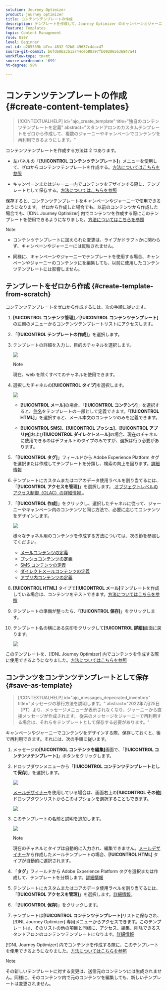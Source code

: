 ```yaml
---
solution: Journey Optimizer
product: journey optimizer
title: コンテンツテンプレートの作成
description: テンプレートを作成して、Journey Optimizer のキャンペーンとジャーニーでコンテンツを再利用する方法を学ぶ
feature: Templates
topic: Content Management
role: User
level: Beginner
exl-id: a205539b-b7ea-4832-92b0-49637c4dac47
source-git-commit: b6fd60b23b1a744ceb80a97fb092065b36847a41
workflow-type: tm+mt
source-wordcount: '699'
ht-degree: 98%

---
```


# コンテンツテンプレートの作成 {#create-content-templates}

>[!CONTEXTUALHELP]
>id="ajo_create_template"
>title="独自のコンテンツテンプレートを定義"
>abstract="スタンドアロンのカスタムテンプレートをゼロから作成して、複数のジャーニーやキャンペーンでコンテンツを再利用できるようにします。"

コンテンツテンプレートを作成する方法は 2 つあります。

* 左パネルの「**[!UICONTROL コンテンツテンプレート]**」メニューを使用して、ゼロからコンテンツテンプレートを作成する。[方法についてはこちらを参照](#create-template-from-scratch)

* キャンペーンまたはジャーニー内でコンテンツをデザインする際に、テンプレートとして保存する。[方法についてはこちらを参照](#save-as-template)

保存すると、コンテンツテンプレートをキャンペーンやジャーニーで使用できるようになります。 ゼロから作成した場合でも、以前のコンテンツから作成した場合でも、[!DNL Journey Optimizer] 内でコンテンツを作成する際にこのテンプレートを使用できるようになりました。[方法についてはこちらを参照](#use-content-templates)

>[!NOTE]
>
>* コンテンツテンプレートに加えられた変更は、ライブかドラフトかに関わらず、キャンペーンやジャーニーには反映されません。
>
>* 同様に、キャンペーンやジャーニーでテンプレートを使用する場合、キャンペーンやジャーニーのコンテンツにを編集しても、以前に使用したコンテンツテンプレートには影響しません。

## テンプレートをゼロから作成 {#create-template-from-scratch}

コンテンツテンプレートをゼロから作成するには、次の手順に従います。

1. **[!UICONTROL コンテンツ管理]**／**[!UICONTROL コンテンツテンプレート]**&#x200B;の左側のメニューからコンテンツテンプレートリストにアクセスします。

1. 「**[!UICONTROL テンプレートの作成]**」を選択します。

1. テンプレートの詳細を入力し、目的のチャネルを選択します。

   ![](assets/content-template-channels.png)

   >[!NOTE]
   >
   >現在、web を除くすべてのチャネルを使用できます。

1. 選択したチャネルの&#x200B;**[!UICONTROL タイプ]**&#x200B;を選択します。

   ![](assets/content-template-type.png)

   * **[!UICONTROL メール]**&#x200B;の場合、「**[!UICONTROL コンテンツ]**」を選択すると、[件名](../email/create-email.md#define-email-content)をテンプレートの一部として定義できます。「**[!UICONTROL HTML]**」を選択すると、メール本文のコンテンツのみを定義できます。

   * **[!UICONTROL SMS]**、**[!UICONTROL プッシュ]**、**[!UICONTROL アプリ内]**&#x200B;および&#x200B;**[!UICONTROL ダイレクトメール]**&#x200B;の場合、現在のチャネルに使用できるのはデフォルトのタイプのみですが、選択は行う必要があります。

1. 「**[!UICONTROL タグ]**」フィールドから Adobe Experience Platform タグを選択または作成してテンプレートを分類し、検索の向上を図ります。[詳細情報](../start/search-filter-categorize.md#tags)

1. テンプレートにカスタムまたはコアのデータ使用ラベルを割り当てるには、「**[!UICONTROL アクセスを管理]**」を選択します。[ オブジェクトレベルのアクセス制御（OLAC）の詳細情報 ](../administration/object-based-access.md)。

1. 「**[!UICONTROL 作成]**」をクリックし、選択したチャネルに従って、ジャーニーやキャンペーン内のコンテンツと同じ方法で、必要に応じてコンテンツをデザインします。

   ![](assets/content-template-edition.png)

   様々なチャネル用のコンテンツを作成する方法については、次の節を参照してください。
   * [メールコンテンツの定義](../email/get-started-email-design.md)
   * [プッシュコンテンツの定義](../push/design-push.md)
   * [SMS コンテンツの定義](../sms/create-sms.md#sms-content)
   * [ダイレクトメールコンテンツの定義](../direct-mail/create-direct-mail.md)
   * [アプリ内コンテンツの定義](../in-app/design-in-app.md)

1. **[!UICONTROL HTML]** タイプで&#x200B;**[!UICONTROL メール]**&#x200B;テンプレートを作成している場合は、コンテンツをテストできます。[方法についてはこちらを参照](#test-template)

1. テンプレートの準備が整ったら、「**[!UICONTROL 保存]**」をクリックします。

1. テンプレート名の横にある矢印をクリックして&#x200B;**[!UICONTROL 詳細]**&#x200B;画面に戻ります。

   ![](assets/content-template-back.png)

このテンプレートを、[!DNL Journey Optimizer] 内でコンテンツを作成する際に使用できるようになりました。[方法についてはこちらを参照](#use-content-templates)

## コンテンツをコンテンツテンプレートとして保存 {#save-as-template}

>[!CONTEXTUALHELP]
>id="ajo_messages_depecrated_inventory"
>title="メッセージの移行方法を説明します。"
>abstract="2022年7月25日（PT）より、メッセージメニューが表示されなくなり、ジャーニーから直接メッセージが作成されます。 従来のメッセージをジャーニーで再利用する場合は、それらをテンプレートとして保存する必要があります。"

キャンペーンやジャーニーでコンテンツをデザインする際、保存しておくと、後で再利用できます。それには、次の手順に従います。

1. メッセージの&#x200B;**[!UICONTROL コンテンツを編集]**&#x200B;画面で、「**[!UICONTROL コンテンツテンプレート]**」ボタンをクリックします。

1. ドロップダウンメニューから「**[!UICONTROL コンテンツテンプレートとして保存]**」を選択します。

   ![](assets/content-template-button-save.png)

   [メールデザイナー](../email/get-started-email-design.md)を使用している場合は、画面右上の&#x200B;**[!UICONTROL その他]**&#x200B;ドロップダウンリストからこのオプションを選択することもできます。

   ![](assets/content-template-more-button-save.png)

1. このテンプレートの名前と説明を追加します。

   ![](assets/content-template-name.png)

   >[!NOTE]
   >
   >現在のチャネルとタイプは自動的に入力され、編集できません。[メールデザイナー](../email/get-started-email-design.md)から作成したメールテンプレートの場合、**[!UICONTROL HTML]** タイプが自動的に選択されます。

1. 「**タグ**」フィールドから Adobe Experience Platform タグを選択または作成して、テンプレートを分類します。[詳細情報](../start/search-filter-categorize.md#tags)

1. テンプレートにカスタムまたはコアのデータ使用ラベルを割り当てるには、「**[!UICONTROL アクセスを管理]**」を選択します。[詳細情報](../administration/object-based-access.md)。

1. 「**[!UICONTROL 保存]**」をクリックします。

1. テンプレートは&#x200B;**[!UICONTROL コンテンツテンプレート]**&#x200B;リストに保存され、[!DNL Journey Optimizer] 専用メニューからアクセスできます。このテンプレートは、そのリストの他の項目と同様に、アクセス、編集、削除できるスタンドアロンのコンテンツテンプレートになります。[詳細情報](#access-manage-templates)

[!DNL Journey Optimizer] 内でコンテンツを作成する際に、このテンプレートを使用できるようになりました。[方法についてはこちらを参照](#use-content-templates)

>[!NOTE]
>
>その新しいテンプレートに対する変更は、送信元のコンテンツには生成されません。同様に、そのコンテンツ内で元のコンテンツを編集しても、新しいテンプレートは変更されません。
